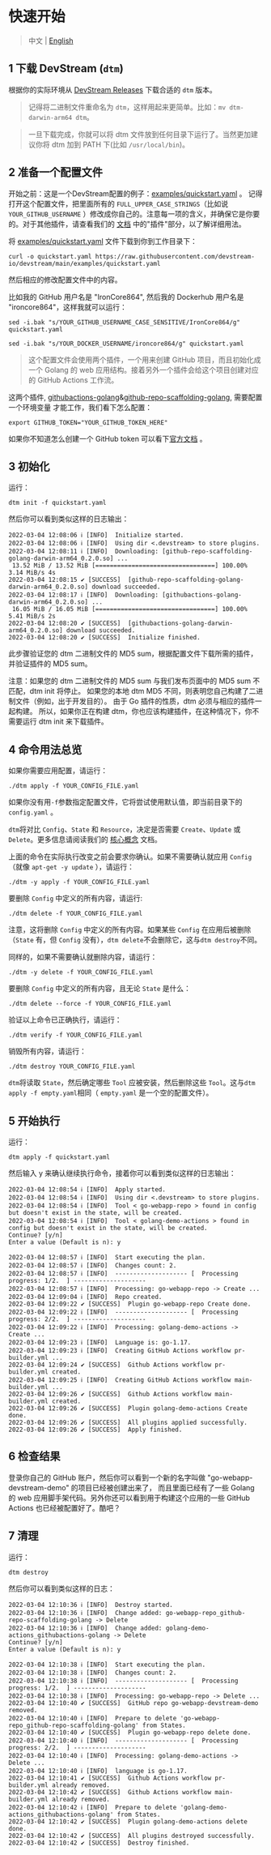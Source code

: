 # 快速开始

> 中文 | [English](./quickstart_en.md)

## 1 下载 DevStream (`dtm`)

根据你的实际环境从 [DevStream Releases](https://github.com/devstream-io/devstream/releases) 下载合适的 `dtm` 版本。

> 记得将二进制文件重命名为 `dtm`，这样用起来更简单。比如：`mv dtm-darwin-arm64 dtm`。

> 一旦下载完成，你就可以将 dtm 文件放到任何目录下运行了。当然更加建议你将 dtm 加到 PATH 下(比如 `/usr/local/bin`)。

## 2 准备一个配置文件

开始之前：这是一个DevStream配置的例子：[examples/quickstart.yaml](https://github.com/devstream-io/devstream/blob/main/examples/quickstart.yaml) 。
记得打开这个配置文件，把里面所有的 `FULL_UPPER_CASE_STRINGS`（比如说 `YOUR_GITHUB_USERNAME` ）修改成你自己的。注意每一项的含义，并确保它是你要的。对于其他插件，请查看我们的 [文档](https://docs.devstream.io) 中的"插件"部分，以了解详细用法。

将 [examples/quickstart.yaml](https://raw.githubusercontent.com/devstream-io/devstream/main/examples/quickstart.yaml) 文件下载到你到工作目录下：

```shell
curl -o quickstart.yaml https://raw.githubusercontent.com/devstream-io/devstream/main/examples/quickstart.yaml
```

然后相应的修改配置文件中的内容。

比如我的 GitHub 用户名是 "IronCore864", 然后我的 Dockerhub 用户名是 "ironcore864"，这样我就可以运行：

```shell
sed -i.bak "s/YOUR_GITHUB_USERNAME_CASE_SENSITIVE/IronCore864/g" quickstart.yaml

sed -i.bak "s/YOUR_DOCKER_USERNAME/ironcore864/g" quickstart.yaml
```

> 这个配置文件会使用两个插件，一个用来创建 GitHub 项目，而且初始化成一个 Golang 的 web 应用结构。接着另外一个插件会给这个项目创建对应的 GitHub Actions 工作流。

这两个插件, [githubactions-golang](plugins/githubactions-golang.md)&[github-repo-scaffolding-golang](plugins/github-repo-scaffolding-golang.md), 需要配置一个环境变量 才能工作，我们看下怎么配置：


```shell
export GITHUB_TOKEN="YOUR_GITHUB_TOKEN_HERE"
```

如果你不知道怎么创建一个 GitHub token 可以看下[官方文档](https://docs.github.com/en/authentication/keeping-your-account-and-data-secure/creating-a-personal-access-token) 。

## 3 初始化

运行：

```shell
dtm init -f quickstart.yaml
```

然后你可以看到类似这样的日志输出：

```
2022-03-04 12:08:06 ℹ [INFO]  Initialize started.
2022-03-04 12:08:06 ℹ [INFO]  Using dir <.devstream> to store plugins.
2022-03-04 12:08:11 ℹ [INFO]  Downloading: [github-repo-scaffolding-golang-darwin-arm64_0.2.0.so] ...
 13.52 MiB / 13.52 MiB [=================================] 100.00% 3.14 MiB/s 4s
2022-03-04 12:08:15 ✔ [SUCCESS]  [github-repo-scaffolding-golang-darwin-arm64_0.2.0.so] download succeeded.
2022-03-04 12:08:17 ℹ [INFO]  Downloading: [githubactions-golang-darwin-arm64_0.2.0.so] ...
 16.05 MiB / 16.05 MiB [=================================] 100.00% 5.41 MiB/s 2s
2022-03-04 12:08:20 ✔ [SUCCESS]  [githubactions-golang-darwin-arm64_0.2.0.so] download succeeded.
2022-03-04 12:08:20 ✔ [SUCCESS]  Initialize finished.
```

此步骤验证您的 dtm 二进制文件的 MD5 sum，根据配置文件下载所需的插件，并验证插件的  MD5 sum。

注意：如果您的 dtm 二进制文件的 MD5 sum 与我们发布页面中的 MD5 sum 不匹配，dtm init 将停止。 如果您的本地 dtm MD5 不同，则表明您自己构建了二进制文件（例如，出于开发目的）。 由于 Go 插件的性质，dtm 必须与相应的插件一起构建。 所以，如果你正在构建 dtm，你也应该构建插件，在这种情况下，你不需要运行 dtm init 来下载插件。

## 4 命令用法总览

如果你需要应用配置，请运行：

```shell
./dtm apply -f YOUR_CONFIG_FILE.yaml
```

如果你没有用` -f `参数指定配置文件，它将尝试使用默认值，即当前目录下的 `config.yaml` 。

`dtm`将对比 `Config`、`State` 和 `Resource`，决定是否需要 `Create`、`Update` 或 `Delete`。更多信息请阅读我们的 [核心概念](https://docs.devstream.io/en/latest/core-concepts/core-concepts/) 文档。

上面的命令在实际执行改变之前会要求你确认。如果不需要确认就应用 `Config`（就像 `apt-get -y update` ），请运行：

```shell
./dtm -y apply -f YOUR_CONFIG_FILE.yaml
```

要删除 `Config` 中定义的所有内容，请运行:

```shell
./dtm delete -f YOUR_CONFIG_FILE.yaml
```

注意，这将删除 `Config` 中定义的所有内容。如果某些 `Config` 在应用后被删除（`State` 有，但 `Config` 没有），`dtm delete`不会删除它，这与`dtm destroy`不同。

同样的，如果不需要确认就删除内容，请运行：
```shell
./dtm -y delete -f YOUR_CONFIG_FILE.yaml
```

要删除 `Config` 中定义的所有内容，且无论 `State` 是什么：
```shell
./dtm delete --force -f YOUR_CONFIG_FILE.yaml
```

验证以上命令已正确执行，请运行：
```shell
./dtm verify -f YOUR_CONFIG_FILE.yaml
```

销毁所有内容，请运行：
```shell
./dtm destroy YOUR_CONFIG_FILE.yaml
```

`dtm`将读取 `State`，然后确定哪些 `Tool` 应被安装，然后删除这些 `Tool`。这与`dtm apply -f empty.yaml`相同（ `empty.yaml` 是一个空的配置文件）。

## 5 开始执行

运行：

```shell
dtm apply -f quickstart.yaml
```

然后输入 y 来确认继续执行命令，接着你可以看到类似这样的日志输出：

```
2022-03-04 12:08:54 ℹ [INFO]  Apply started.
2022-03-04 12:08:54 ℹ [INFO]  Using dir <.devstream> to store plugins.
2022-03-04 12:08:54 ℹ [INFO]  Tool < go-webapp-repo > found in config but doesn't exist in the state, will be created.
2022-03-04 12:08:54 ℹ [INFO]  Tool < golang-demo-actions > found in config but doesn't exist in the state, will be created.
Continue? [y/n]
Enter a value (Default is n): y

2022-03-04 12:08:57 ℹ [INFO]  Start executing the plan.
2022-03-04 12:08:57 ℹ [INFO]  Changes count: 2.
2022-03-04 12:08:57 ℹ [INFO]  -------------------- [  Processing progress: 1/2.  ] --------------------
2022-03-04 12:08:57 ℹ [INFO]  Processing: go-webapp-repo -> Create ...
2022-03-04 12:09:04 ℹ [INFO]  Repo created.
2022-03-04 12:09:22 ✔ [SUCCESS]  Plugin go-webapp-repo Create done.
2022-03-04 12:09:22 ℹ [INFO]  -------------------- [  Processing progress: 2/2.  ] --------------------
2022-03-04 12:09:22 ℹ [INFO]  Processing: golang-demo-actions -> Create ...
2022-03-04 12:09:23 ℹ [INFO]  Language is: go-1.17.
2022-03-04 12:09:23 ℹ [INFO]  Creating GitHub Actions workflow pr-builder.yml ...
2022-03-04 12:09:24 ✔ [SUCCESS]  Github Actions workflow pr-builder.yml created.
2022-03-04 12:09:25 ℹ [INFO]  Creating GitHub Actions workflow main-builder.yml ...
2022-03-04 12:09:26 ✔ [SUCCESS]  Github Actions workflow main-builder.yml created.
2022-03-04 12:09:26 ✔ [SUCCESS]  Plugin golang-demo-actions Create done.
2022-03-04 12:09:26 ✔ [SUCCESS]  All plugins applied successfully.
2022-03-04 12:09:26 ✔ [SUCCESS]  Apply finished.
```
## 6 检查结果

登录你自己的 GitHub 账户，然后你可以看到一个新的名字叫做 "go-webapp-devstream-demo" 的项目已经被创建出来了，
而且里面已经有了一些 Golang 的 web 应用脚手架代码。另外你还可以看到用于构建这个应用的一些 GitHub Actions 也已经被配置好了。酷吧？

## 7 清理

运行：

```shell
dtm destroy
```

然后你可以看到类似这样的日志：

```
2022-03-04 12:10:36 ℹ [INFO]  Destroy started.
2022-03-04 12:10:36 ℹ [INFO]  Change added: go-webapp-repo_github-repo-scaffolding-golang -> Delete
2022-03-04 12:10:36 ℹ [INFO]  Change added: golang-demo-actions_githubactions-golang -> Delete
Continue? [y/n]
Enter a value (Default is n): y

2022-03-04 12:10:38 ℹ [INFO]  Start executing the plan.
2022-03-04 12:10:38 ℹ [INFO]  Changes count: 2.
2022-03-04 12:10:38 ℹ [INFO]  -------------------- [  Processing progress: 1/2.  ] --------------------
2022-03-04 12:10:38 ℹ [INFO]  Processing: go-webapp-repo -> Delete ...
2022-03-04 12:10:40 ✔ [SUCCESS]  GitHub repo go-webapp-devstream-demo removed.
2022-03-04 12:10:40 ℹ [INFO]  Prepare to delete 'go-webapp-repo_github-repo-scaffolding-golang' from States.
2022-03-04 12:10:40 ✔ [SUCCESS]  Plugin go-webapp-repo delete done.
2022-03-04 12:10:40 ℹ [INFO]  -------------------- [  Processing progress: 2/2.  ] --------------------
2022-03-04 12:10:40 ℹ [INFO]  Processing: golang-demo-actions -> Delete ...
2022-03-04 12:10:40 ℹ [INFO]  language is go-1.17.
2022-03-04 12:10:41 ✔ [SUCCESS]  Github Actions workflow pr-builder.yml already removed.
2022-03-04 12:10:42 ✔ [SUCCESS]  Github Actions workflow main-builder.yml already removed.
2022-03-04 12:10:42 ℹ [INFO]  Prepare to delete 'golang-demo-actions_githubactions-golang' from States.
2022-03-04 12:10:42 ✔ [SUCCESS]  Plugin golang-demo-actions delete done.
2022-03-04 12:10:42 ✔ [SUCCESS]  All plugins destroyed successfully.
2022-03-04 12:10:42 ✔ [SUCCESS]  Destroy finished.
```
